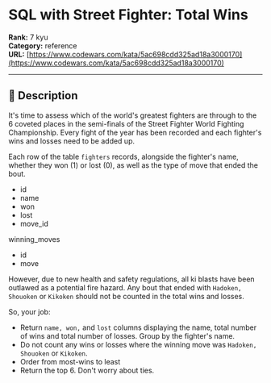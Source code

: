 # SQL with Street Fighter: Total Wins

**Rank:** 7 kyu  
**Category:** reference  
**URL:** [https://www.codewars.com/kata/5ac698cdd325ad18a3000170](https://www.codewars.com/kata/5ac698cdd325ad18a3000170)

---

## 📝 Description

It's time to assess which of the world's greatest fighters are through to the 6 coveted places in the semi-finals of the Street Fighter World Fighting Championship. Every fight of the year has been recorded and each fighter's wins and losses need to be added up.

Each row of the table ```fighters``` records, alongside the fighter's name, whether they won (1) or lost (0), as well as the type of move that ended the bout.

* id
* name 
* won
* lost
* move_id

winning_moves

* id
* move

However, due to new health and safety regulations, all ki blasts have been outlawed as a potential fire hazard. Any bout that ended with ```Hadoken, Shouoken``` or ```Kikoken``` should not be counted in the total wins and losses.

So, your job:

* Return ```name, won,``` and ```lost``` columns displaying the name, total number of wins and total number of losses. Group by the fighter's name.
* Do not count any wins or losses where the winning move was ```Hadoken, Shouoken``` or ```Kikoken```.
* Order from most-wins to least
* Return the top 6. Don't worry about ties.
